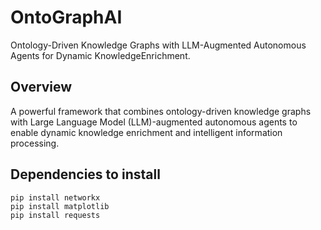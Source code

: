 # OntoGraphAI
Ontology-Driven Knowledge Graphs with LLM-Augmented Autonomous Agents for Dynamic KnowledgeEnrichment.

## Overview
A powerful framework that combines ontology-driven knowledge graphs with Large Language Model (LLM)-augmented autonomous agents to enable dynamic knowledge enrichment and intelligent information processing.

## Dependencies to install
```
pip install networkx
pip install matplotlib
pip install requests
```
